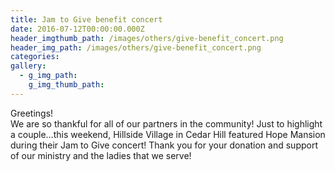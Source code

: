 ```yaml
---
title: Jam to Give benefit concert
date: 2016-07-12T00:00:00.000Z
header_imgthumb_path: /images/others/give-benefit_concert.png
header_img_path: /images/others/give-benefit_concert.png
categories:
gallery:
  - g_img_path:
    g_img_thumb_path:
---
```



Greetings!
<br>We are so thankful for all of our partners in the community! Just to highlight a couple…this weekend, Hillside Village in Cedar Hill featured Hope Mansion during their Jam to Give concert! Thank you for your donation and support of our ministry and the ladies that we serve!